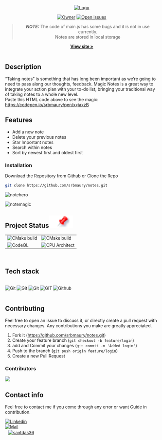 <div align="center">
  <a href="">
    <img src="https://i.ibb.co/BLvf6RW/magicnotes.png" alt="Logo" width="260">
  </a>

<a id="top-page"></a>
[![Owner](https://img.shields.io/badge/owner-srbmaury-blue)](https://github.com/srbmaury)
[![Open issues](https://img.shields.io/github/issues/srbmaury/notes)](https://github.com/srbmaury/notes/issues)

<div align="center">

  <p align="center">

> **_NOTE:_** The code of main.js has some bugs and it is not in use currently. <br />
> Notes are stored in local storage

</p>
</div>
    <a href="https://srbmaury.github.io/notes/"><strong>View site »</strong></a>
    <br />
    <br />

  </p>
</div>

## Description

“Taking notes” is something that has long been important as we’re going to need to pass along our thoughts, feedback. Magic Notes is a great way to integrate your action plan with your to-do list, bringing your traditional way of taking notes to a whole new level.
<br />
Paste this HTML code above to see the magic:
https://codepen.io/srbmaury/pen/xxjaxzB

## Features

- Add a new note
- Delete your previous notes
- Star Important notes
- Search within notes
- Sort by newest first and oldest first

### Installation

Download the Repository from Github or Clone the Repo

```sh
git clone https://github.com/srbmaury/notes.git
```

![notehero](https://github.com/codewithsonyy/notes/assets/114895266/2d25699b-b12d-4bb4-91d7-f7c54fef54ba)

![notemagic](https://github.com/codewithsonyy/notes/assets/114895266/05bb23a9-6968-4f71-8af5-9fb1371a2d01)

## Project Status[![](https://raw.githubusercontent.com/aregtech/areg-sdk/master/docs/img/pin.svg)](#project-status)

<table class="no-border">
<tr>
    <td><img src="https://badgen.net/github/stars/srbmaury/notes" alt="CMake build"/></td>
    <td><img src="https://badgen.net/github/forks/srbmaury/notes" alt="CMake build"/></td>
  </tr>

  <tr>
      <td><img src="https://img.shields.io/github/last-commit/srbmaury/notes" alt="CodeQL"/></td>
    <td><img src="https://img.shields.io/github/issues-pr/srbmaury/notes" alt="CPU Architect"/></td>

  </tr>
</table>
<br />

## Tech stack

<br />

<div>
	<img height="30" src="https://img.shields.io/badge/html-6DA55F?style=for-the-badge&logo=html&logoColor=white" alt="Git" title="Git" />
  <img height="30" src="https://img.shields.io/badge/css-%23563D7C.svg?style=for-the-badge&logo=css&logoColor=white" alt="Git" title="Git" /> 
    <img height="30" src="https://img.shields.io/badge/javascript-%23323330.svg?style=for-the-badge&logo=javascript&logoColor=%23F7DF1E" alt="Git" title="Git" /> 
   <img height="30" src="https://img.shields.io/badge/git-%23F05033.svg?style=for-the-badge&logo=git&logoColor=white" alt="GIT" title="GIT" /> 
  <img height="30" src="https://img.shields.io/badge/github-%23121011.svg?style=for-the-badge&logo=github&logoColor=white" alt="Github" title="Github" /> 
	</div>

<br />

## Contributing

Feel free to open an issue to discuss it, or directly create a pull request with necessary changes. Any contributions you make are greatly appreciated.

1. Fork it (<https://github.com/srbmaury/notes.git>)
2. Create your feature branch (`git checkout -b feature/login`)
3. add and Commit your changes (`git commit -m 'Added login'`)
4. Push to the branch (`git push origin feature/login`)
5. Create a new Pull Request

### Contributors

<a href="https://github.com/srbmaury/notes/graphs/contributors">
  <img src="https://contrib.rocks/image?repo=srbmaury/notes" />
</a>

## Contact info

Feel free to contact me if you come through any error or want Guide in contribution.

<a href ="http://www.linkedin.com/in/saurabh-maurya-39b04b205/"><img src="https://img.shields.io/badge/linkedin-%230077B5.svg?style=for-the-badge&logo=linkedin&logoColor=white" alt="Linkedin"/></a>  
[![Mail](https://img.shields.io/badge/Gmail-D14836?style=for-the-badge&logo=gmail&logoColor=white)](mailto:srbmaury@gmail.com)
<br />
<a href="https://twitter.com/srbmaury" target="blank"><img align="center" src="https://cdn2.iconfinder.com/data/icons/social-media-2285/512/1_Twitter2_colored_svg-64.png" alt="santdas36" height="40" width="40" style="margin-left: 10px;" /></a>
